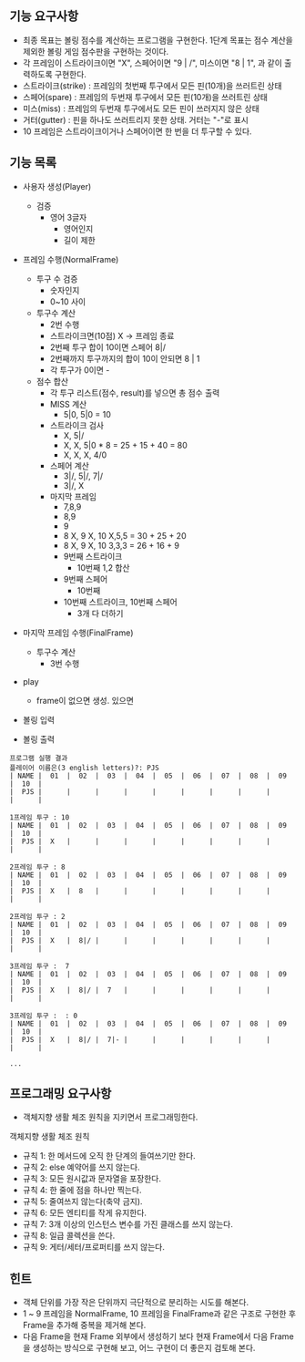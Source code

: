 ## 기능 요구사항
* 최종 목표는 볼링 점수를 계산하는 프로그램을 구현한다. 1단계 목표는 점수 계산을 제외한 볼링 게임 점수판을 구현하는 것이다.
* 각 프레임이 스트라이크이면 "X", 스페어이면 "9 | /", 미스이면 "8 | 1", 과 같이 출력하도록 구현한다.
* 스트라이크(strike) : 프레임의 첫번째 투구에서 모든 핀(10개)을 쓰러트린 상태
* 스페어(spare) : 프레임의 두번재 투구에서 모든 핀(10개)을 쓰러트린 상태
* 미스(miss) : 프레임의 두번재 투구에서도 모든 핀이 쓰러지지 않은 상태
* 거터(gutter) : 핀을 하나도 쓰러트리지 못한 상태. 거터는 "-"로 표시
* 10 프레임은 스트라이크이거나 스페어이면 한 번을 더 투구할 수 있다.

## 기능 목록
- 사용자 생성(Player)
    - 검증
        - 영어 3글자
            - 영어인지
            - 길이 제한

- 프레임 수행(NormalFrame)
    - 투구 수 검증
        - 숫자인지
        - 0~10 사이
    - 투구수 계산
        - 2번 수행
        - 스트라이크면(10점) X -> 프레임 종료 
        - 2번째 투구 합이 10이면 스페어 8|/
        - 2번째까지 투구까지의 합이 10이 안되면 8 | 1
        - 각 투구가 0이면 -
    - 점수 합산
        - 각 투구 리스트(점수, result)를 넣으면 총 점수 출력
        - MISS 계산
            - 5|0, 5|0 = 10
        - 스트라이크 검사
            - X, 5|/
            - X, X, 5|0 * 8 = 25 + 15 + 40 = 80
            - X, X, X, 4/0
        - 스페어 계산
            - 3|/, 5|/, 7|/
            - 3|/, X
        - 마지막 프레임
            - 7,8,9
            - 8,9
            - 9
            - 8 X, 9 X, 10 X,5,5 = 30 + 25 + 20
            - 8 X, 9 X, 10 3,3,3 = 26 + 16 + 9
            - 9번째 스트라이크
                - 10번째 1,2 합산
            - 9번째 스페어
                - 10번째 
            - 10번째 스트라이크, 10번째 스페어
                - 3개 다 더하기

- 마지막 프레임 수행(FinalFrame)
    - 투구수 계산
        - 3번 수행
- play
    - frame이 없으면 생성. 있으면
- 볼링 입력
- 볼링 출력


```
프로그램 실행 결과
플레이어 이름은(3 english letters)?: PJS
| NAME |  01  |  02  |  03  |  04  |  05  |  06  |  07  |  08  |  09  |  10  |
|  PJS |      |      |      |      |      |      |      |      |      |      |

1프레임 투구 : 10
| NAME |  01  |  02  |  03  |  04  |  05  |  06  |  07  |  08  |  09  |  10  |
|  PJS |  X   |      |      |      |      |      |      |      |      |      |

2프레임 투구 : 8
| NAME |  01  |  02  |  03  |  04  |  05  |  06  |  07  |  08  |  09  |  10  |
|  PJS |  X   |  8   |      |      |      |      |      |      |      |      |

2프레임 투구 : 2
| NAME |  01  |  02  |  03  |  04  |  05  |  06  |  07  |  08  |  09  |  10  |
|  PJS |  X   |  8|/ |      |      |      |      |      |      |      |      |

3프레임 투구 :  7
| NAME |  01  |  02  |  03  |  04  |  05  |  06  |  07  |  08  |  09  |  10  |
|  PJS |  X   |  8|/ |  7   |      |      |      |      |      |      |      |

3프레임 투구 :  : 0
| NAME |  01  |  02  |  03  |  04  |  05  |  06  |  07  |  08  |  09  |  10  |
|  PJS |  X   |  8|/ |  7|- |      |      |      |      |      |      |      |

...
```

## 프로그래밍 요구사항
* 객체지향 생활 체조 원칙을 지키면서 프로그래밍한다.

객체지향 생활 체조 원칙
* 규칙 1: 한 메서드에 오직 한 단계의 들여쓰기만 한다.
* 규칙 2: else 예약어를 쓰지 않는다.
* 규칙 3: 모든 원시값과 문자열을 포장한다.
* 규칙 4: 한 줄에 점을 하나만 찍는다.
* 규칙 5: 줄여쓰지 않는다(축약 금지).
* 규칙 6: 모든 엔티티를 작게 유지한다.
* 규칙 7: 3개 이상의 인스턴스 변수를 가진 클래스를 쓰지 않는다.
* 규칙 8: 일급 콜렉션을 쓴다.
* 규칙 9: 게터/세터/프로퍼티를 쓰지 않는다.

## 힌트
* 객체 단위를 가장 작은 단위까지 극단적으로 분리하는 시도를 해본다.
* 1 ~ 9 프레임을 NormalFrame, 10 프레임을 FinalFrame과 같은 구조로 구현한 후 Frame을 추가해 중복을 제거해 본다.
* 다음 Frame을 현재 Frame 외부에서 생성하기 보다 현재 Frame에서 다음 Frame을 생성하는 방식으로 구현해 보고, 어느 구현이 더 좋은지 검토해 본다.